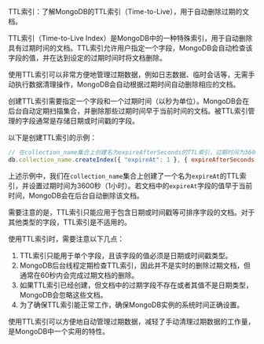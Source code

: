 TTL索引：了解MongoDB的TTL索引（Time-to-Live），用于自动删除过期的文档。

TTL索引（Time-to-Live Index）是MongoDB中的一种特殊索引，用于自动删除具有过期时间的文档。TTL索引允许用户指定一个字段，MongoDB会自动检查该字段的值，并在达到设定的过期时间时将文档删除。

使用TTL索引可以非常方便地管理过期数据，例如日志数据、临时会话等，无需手动执行数据清理操作，MongoDB会自动根据过期时间自动删除相应的文档。

创建TTL索引需要指定一个字段和一个过期时间（以秒为单位）。MongoDB会在后台自动定期扫描集合，并删除那些过期时间早于当前时间的文档。被TTL索引管理的字段通常是存储日期或时间戳的字段。

以下是创建TTL索引的示例：

```javascript
// 在collection_name集合上创建名为expireAfterSeconds的TTL索引，过期时间为3600秒（1小时）
db.collection_name.createIndex({ "expireAt": 1 }, { expireAfterSeconds: 3600 })
```

上述示例中，我们在`collection_name`集合上创建了一个名为`expireAt`的TTL索引，并设置过期时间为3600秒（1小时）。若文档中的`expireAt`字段的值早于当前时间，MongoDB会在后台自动删除该文档。

需要注意的是，TTL索引只能应用于包含日期或时间戳等可排序字段的文档。对于其他类型的字段，TTL索引是不适用的。

使用TTL索引时，需要注意以下几点：

1. TTL索引只能用于单个字段，且该字段的值必须是日期或时间戳类型。
2. MongoDB后台线程定期检查TTL索引，因此并不是实时的删除过期文档，但通常在60秒内会完成过期文档的删除。
3. 如果TTL索引已经创建，但文档中的过期字段不存在或者其值不是日期类型，MongoDB会忽略这些文档。
4. 为了确保TTL索引能正常工作，确保MongoDB实例的系统时间正确设置。

使用TTL索引可以方便地自动管理过期数据，减轻了手动清理过期数据的工作量，是MongoDB中一个实用的特性。